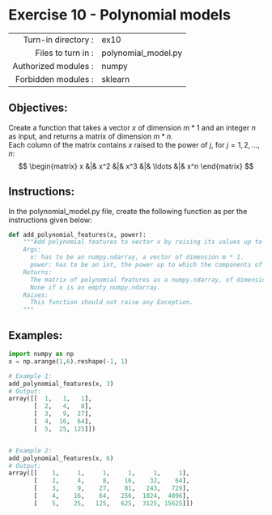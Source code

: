 # Exercise 10 - Polynomial models

|                         |                     |
| -----------------------:| ------------------  |
|   Turn-in directory :   |  ex10               |
|   Files to turn in :    |  polynomial_model.py      |
|   Authorized modules :  |  numpy              |
|   Forbidden modules :   |  sklearn            |

## Objectives:  
Create a function that takes a vector $x$ of dimension $m * 1$ and an integer $n$ as input, and returns a matrix of dimension $m * n$.  
Each column of the matrix contains $x$ raised to the power of $j$, for $j = 1, 2, ..., n$:
$$
\begin{matrix}
x &|& x^2 &|& x^3 &|& \ldots &|& x^n
\end{matrix}
$$

## Instructions:
In the polynomial_model.py file, create the following function as per the instructions given below:
```python
def add_polynomial_features(x, power):
    """Add polynomial features to vector x by raising its values up to the power given in argument.  
    Args:
      x: has to be an numpy.ndarray, a vector of dimension m * 1.
      power: has to be an int, the power up to which the components of vector x are going to be raised.
    Returns:
      The matrix of polynomial features as a numpy.ndarray, of dimension m * n, containg he polynomial feature values for all training examples.
      None if x is an empty numpy.ndarray.
    Raises:
      This function should not raise any Exception.
    """
```

## Examples:
```python
import numpy as np
x = np.arange(1,6).reshape(-1, 1)

# Example 1:
add_polynomial_features(x, 3)
# Output:
array([[  1,   1,   1],
       [  2,   4,   8],
       [  3,   9,  27],
       [  4,  16,  64],
       [  5,  25, 125]])


# Example 2:
add_polynomial_features(x, 6)
# Output:
array([[    1,     1,     1,     1,     1,     1],
       [    2,     4,     8,    16,    32,    64],
       [    3,     9,    27,    81,   243,   729],
       [    4,    16,    64,   256,  1024,  4096],
       [    5,    25,   125,   625,  3125, 15625]])
```
